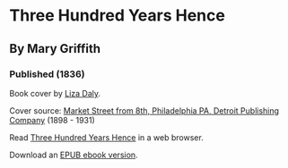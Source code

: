 # Three Hundred Years Hence
## By Mary Griffith
### Published (1836)

Book cover by [Liza Daly](https://lizadaly.com).

Cover source: [Market Street from 8th, Philadelphia PA, Detroit Publishing
Company](https://digitalcollections.nypl.org/items/510d47d9-a3af-a3d9-e040-e00a18064a99)
(1898 - 1931)

Read [Three Hundred Years Hence](https://lizadaly.github.io/utopia-novels/books/300-years-hence/300-years-hence.html) in a web browser.

Download an [EPUB ebook version](https://lizadaly.github.io/utopia-novels/books/300-years-hence/300-years-hence.epub).
